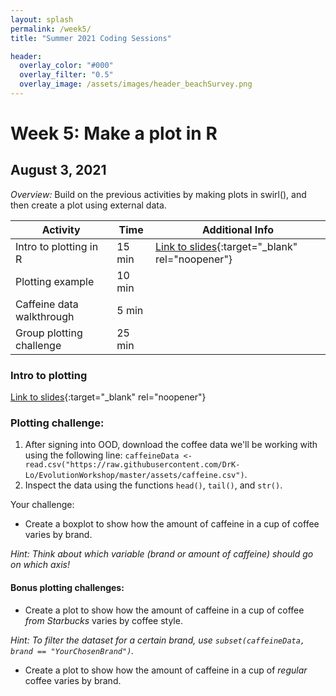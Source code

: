 ```yaml
---
layout: splash
permalink: /week5/
title: "Summer 2021 Coding Sessions"

header:
  overlay_color: "#000"
  overlay_filter: "0.5"
  overlay_image: /assets/images/header_beachSurvey.png
---
```


# Week 5: Make a plot in R
## August 3, 2021

*Overview:* Build on the previous activities by making plots in swirl(), and then create a plot using external data.

| Activity | Time | Additional Info |
| ---- | ---- | ----- |
| Intro to plotting in R | 15 min | [Link to slides](https://docs.google.com/presentation/d/1gtRgRqaC8f2YwP_maVQE8wsT4thj8i19127gA32Z2tE){:target="_blank" rel="noopener"} |
| Plotting example | 10 min |  |
| Caffeine data walkthrough | 5 min |  |
| Group plotting challenge | 25 min |  |

### Intro to plotting

[Link to slides](https://docs.google.com/presentation/d/1gtRgRqaC8f2YwP_maVQE8wsT4thj8i19127gA32Z2tE){:target="_blank" rel="noopener"}

### Plotting challenge:

1) After signing into OOD, download the coffee data we'll be working with using the following line: `caffeineData <- read.csv("https://raw.githubusercontent.com/DrK-Lo/EvolutionWorkshop/master/assets/caffeine.csv")`.  
2) Inspect the data using the functions `head()`, `tail()`, and `str()`.

Your challenge:
* Create a boxplot to show how the amount of caffeine in a cup of coffee varies by brand.

*Hint: Think about which variable (brand or amount of caffeine) should go on which axis!*

#### Bonus plotting challenges:

* Create a plot to show how the amount of caffeine in a cup of coffee _from Starbucks_ varies by coffee style.

*Hint: To filter the dataset for a certain brand, use `subset(caffeineData, brand == "YourChosenBrand")`.*

* Create a plot to show how the amount of caffeine in a cup of _regular_ coffee varies by brand.
